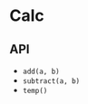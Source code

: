 # Calc

## API

- `add(a, b)`
- `subtract(a, b)`
- `temp()`
                      
                      
